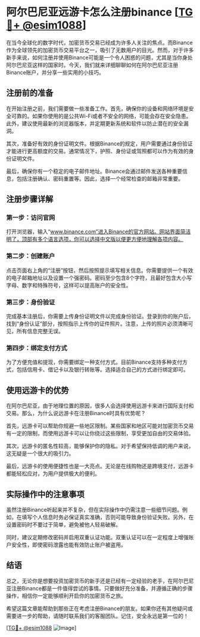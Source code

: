 # 阿尔巴尼亚远游卡怎么注册binance [[TG💪+ @esim1088](https://t.me/s/esim1088)]

在当今全球化的数字时代，加密货币交易已经成为许多人关注的焦点。而Binance作为全球领先的加密货币交易平台之一，吸引了无数用户的目光。然而，对于许多新手来说，如何注册并使用Binance可能是一个令人困惑的问题，尤其是当你身处阿尔巴尼亚这样的国家时。今天，我们就来详细聊聊如何在阿尔巴尼亚注册Binance账户，并分享一些实用的小技巧。

## 注册前的准备

在开始注册之前，我们需要做一些准备工作。首先，确保你的设备和网络环境是安全可靠的。如果你使用的是公共Wi-Fi或者不安全的网络，可能会存在安全隐患。此外，建议使用最新的浏览器版本，并定期更新系统和软件以防止潜在的安全漏洞。

其次，准备好有效的身份证明文件。根据Binance的规定，用户需要通过身份验证才能进行更高额度的交易。通常情况下，护照、身份证或驾照都可以作为有效的身份证明文件。

最后，确保你有一个稳定的电子邮件地址。Binance会通过邮件发送各种重要信息，包括注册确认、密码重置等。因此，选择一个经常检查的邮箱非常重要。

## 注册步骤详解

### 第一步：访问官网

打开浏览器，输入“www.binance.com”进入Binance的官方网站。网站界面简洁明了，顶部有多个语言选项，你可以选择中文版以便更方便地理解各项内容。

### 第二步：创建账户

点击页面右上角的“注册”按钮，然后按照提示填写相关信息。你需要提供一个有效的电子邮箱地址以及设置一个强密码。密码至少包含8个字符，且最好包含大小写字母、数字和特殊符号，这样可以提高账户的安全性。

### 第三步：身份验证

完成基本注册后，你需要上传身份证明文件以完成身份验证。登录到你的账户后，找到“身份认证”部分，按照指示上传你的证件照片。注意，上传的照片必须清晰可见，所有信息完整无误。

### 第四步：绑定支付方式

为了方便充值和提现，你需要绑定一种支付方式。目前Binance支持多种支付方式，包括信用卡、借记卡以及银行转账等。选择适合自己的方式进行绑定即可。

## 使用远游卡的优势

在阿尔巴尼亚，由于地理位置的原因，很多人会选择使用远游卡来进行国际支付和交易。那么，为什么说远游卡在注册Binance时具有优势呢？

首先，远游卡可以帮助你规避一些地区限制。某些国家和地区可能对加密货币交易有一定的限制，而使用远游卡可以让你绕过这些限制，享受更加自由的交易体验。

其次，远游卡的匿名性较高，能够保护你的隐私。对于希望保持低调的用户来说，这无疑是一个很大的吸引力。

最后，远游卡的使用便捷性也是一大亮点。无论是在线购物还是跨境支付，远游卡都能轻松应对，为用户提供极大的便利。

## 实际操作中的注意事项

虽然注册Binance听起来并不复杂，但在实际操作中仍需注意一些细节问题。例如，在填写个人信息时务必保证真实准确，否则可能导致身份验证失败。另外，在设置密码时不要过于简单，避免被他人轻易破解。

同时，建议定期修改密码并启用双重认证功能。双重认证可以在一定程度上增强账户安全性，即使密码泄露也能有效防止账户被盗用。

## 结语

总之，无论你是想要投资加密货币的新手还是已经有一定经验的老手，在阿尔巴尼亚注册Binance都是一件值得尝试的事情。只要做好充分准备，并遵循正确的步骤操作，相信你一定能够顺利开启你的加密货币之旅。

希望这篇文章能帮助到那些正在考虑注册Binance的朋友。如果你还有其他疑问或需要进一步的帮助，请随时联系我们的客服团队。记住，安全永远是第一位的！

[[TG💪+ @esim1088](https://t.me/s/esim1088) ![Image](https://i.postimg.cc/4NQfJmqS/Snipaste-2025-05-13-00-14-12.png)]